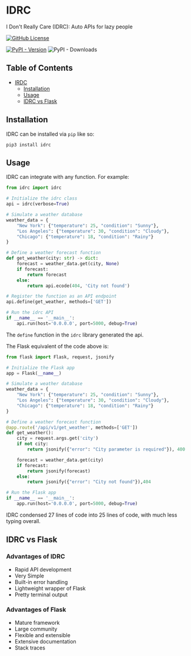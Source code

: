 # IDRC
I Don't Really Care (IDRC): Auto APIs for lazy people

[![GitHub License](https://img.shields.io/github/license/zanderlewis/idrc)](LICENSE)

[![PyPI - Version](https://img.shields.io/pypi/v/idrc?logo=python&logoColor=%23FFD43B&link=https%3A%2F%2Fpypi.org%2Fproject%2Fidrc)](https://pypi.org/project/idrc)
![PyPI - Downloads](https://img.shields.io/pypi/dd/idrc?logo=python&logoColor=%23FFD43B&color=blue)

## Table of Contents
- [IRDC](#idrc)
  - [Installation](#installation)
  - [Usage](#usage)
  - [IDRC vs Flask](#idrc-vs-flask)

## Installation

IDRC can be installed via `pip` like so:

`pip3 install idrc`

## Usage

IDRC can integrate with any function. For example:

```python
from idrc import idrc

# Initialize the idrc class
api = idrc(verbose=True)

# Simulate a weather database
weather_data = {
    "New York": {"temperature": 25, "condition": "Sunny"},
    "Los Angeles": {"temperature": 30, "condition": "Cloudy"},
    "Chicago": {"temperature": 18, "condition": "Rainy"}
}

# Define a weather forecast function
def get_weather(city: str) -> dict:
    forecast = weather_data.get(city, None)
    if forecast:
        return forecast
    else:
        return api.ecode(404, 'City not found')

# Register the function as an API endpoint
api.define(get_weather, methods=['GET'])

# Run the idrc API
if __name__ == '__main__':
    api.run(host='0.0.0.0', port=5000, debug=True)
```

The `define` function in the `idrc` library generated the api.

The Flask equivalent of the code above is:
```python
from flask import Flask, request, jsonify

# Initialize the Flask app
app = Flask(__name__)

# Simulate a weather database
weather_data = {
    "New York": {"temperature": 25, "condition": "Sunny"},
    "Los Angeles": {"temperature": 30, "condition": "Cloudy"},
    "Chicago": {"temperature": 18, "condition": "Rainy"}
}

# Define a weather forecast function
@app.route('/api/v1/get_weather', methods=['GET'])
def get_weather():
    city = request.args.get('city')
    if not city:
        return jsonify({"error": "City parameter is required"}), 400

    forecast = weather_data.get(city)
    if forecast:
        return jsonify(forecast)
    else:
        return jsonify({"error": "City not found"}),404

# Run the Flask app
if __name__ == '__main__':
    app.run(host='0.0.0.0', port=5000, debug=True)
```

IDRC condensed 27 lines of code into 25 lines of code, with much less typing overall.

## IDRC vs Flask

### Advantages of IDRC

- Rapid API development
- Very Simple
- Built-in error handling
- Lightweight wrapper of Flask
- Pretty terminal output

### Advantages of Flask

- Mature framework
- Large community
- Flexible and extensible
- Extensive documentation
- Stack traces
